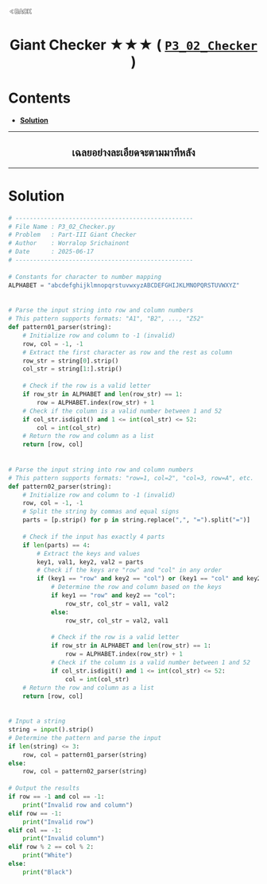 <p align="left">
  <a href="../README.md">
    <img src="../../Z99-OTHERS/00-common/00-back.png" style="width:10%">
  </a>
</p>

<div align="center">
  <h1>
    Giant Checker ★★★ (
      <a href="https://drive.google.com/file/d/1yxHWqPdlpDYGA5fi5GwBWQIgUZU1_xvg/view?usp=drive_link">
        <code>P3_02_Checker</code>
      </a>
    )
  </h1>
</div>

# Contents

-   [**Solution**](#solution)

---

<div align="center">
  <h2>เฉลยอย่างละเอียดจะตามมาทีหลัง</h2>
</div>

---

# Solution

```python
# --------------------------------------------------
# File Name : P3_02_Checker.py
# Problem   : Part-III Giant Checker
# Author    : Worralop Srichainont
# Date      : 2025-06-17
# --------------------------------------------------

# Constants for character to number mapping
ALPHABET = "abcdefghijklmnopqrstuvwxyzABCDEFGHIJKLMNOPQRSTUVWXYZ"


# Parse the input string into row and column numbers
# This pattern supports formats: "A1", "B2", ..., "Z52"
def pattern01_parser(string):
    # Initialize row and column to -1 (invalid)
    row, col = -1, -1
    # Extract the first character as row and the rest as column
    row_str = string[0].strip()
    col_str = string[1:].strip()

    # Check if the row is a valid letter
    if row_str in ALPHABET and len(row_str) == 1:
        row = ALPHABET.index(row_str) + 1
    # Check if the column is a valid number between 1 and 52
    if col_str.isdigit() and 1 <= int(col_str) <= 52:
        col = int(col_str)
    # Return the row and column as a list
    return [row, col]


# Parse the input string into row and column numbers
# This pattern supports formats: "row=1, col=2", "col=3, row=A", etc.
def pattern02_parser(string):
    # Initialize row and column to -1 (invalid)
    row, col = -1, -1
    # Split the string by commas and equal signs
    parts = [p.strip() for p in string.replace(",", "=").split("=")]

    # Check if the input has exactly 4 parts
    if len(parts) == 4:
        # Extract the keys and values
        key1, val1, key2, val2 = parts
        # Check if the keys are "row" and "col" in any order
        if (key1 == "row" and key2 == "col") or (key1 == "col" and key2 == "row"):
            # Determine the row and column based on the keys
            if key1 == "row" and key2 == "col":
                row_str, col_str = val1, val2
            else:
                row_str, col_str = val2, val1

            # Check if the row is a valid letter
            if row_str in ALPHABET and len(row_str) == 1:
                row = ALPHABET.index(row_str) + 1
            # Check if the column is a valid number between 1 and 52
            if col_str.isdigit() and 1 <= int(col_str) <= 52:
                col = int(col_str)
    # Return the row and column as a list
    return [row, col]


# Input a string
string = input().strip()
# Determine the pattern and parse the input
if len(string) <= 3:
    row, col = pattern01_parser(string)
else:
    row, col = pattern02_parser(string)

# Output the results
if row == -1 and col == -1:
    print("Invalid row and column")
elif row == -1:
    print("Invalid row")
elif col == -1:
    print("Invalid column")
elif row % 2 == col % 2:
    print("White")
else:
    print("Black")
```
